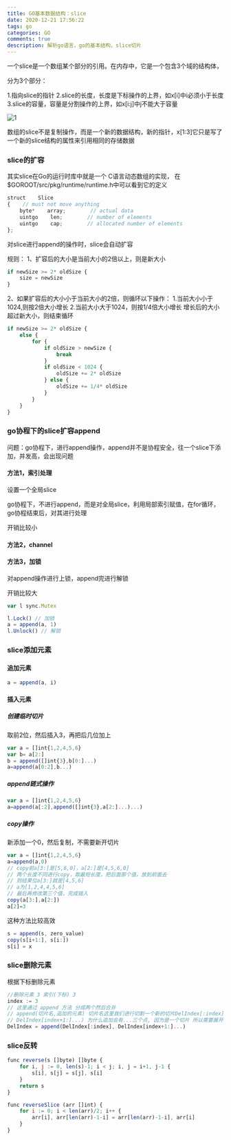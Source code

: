 ```yaml
---
title: GO基本数据结构：slice
date: 2020-12-21 17:56:22
tags: go
categories: GO
comments: true
description: 解析go语言，go的基本结构，slice切片
---
```


一个slice是一个数组某个部分的引用。在内存中，它是一个包含3个域的结构体，

分为3个部分：

1.指向slice的指针
2.slice的长度，长度是下标操作的上界，如x[i]中i必须小于长度
3.slice的容量，容量是分割操作的上界，如x[i:j]中j不能大于容量

![1](1.png)

数组的slice不是复制操作，而是一个新的数据结构，新的指针，x[1:3]它只是写了一个新的slice结构的属性来引用相同的存储数据

### slice的扩容

其实slice在Go的运行时库中就是一个
C语言动态数组的实现，
在$GOROOT/src/pkg/runtime/runtime.h中可以看到它的定义


``` javascript
struct    Slice
{    // must not move anything
    byte*    array;        // actual data
    uintgo    len;        // number of elements
    uintgo    cap;        // allocated number of elements
};
```

对slice进行append的操作时，slice会自动扩容

规则：
1、扩容后的大小是当前大小的2倍以上，则是新大小
``` javascript
if newSize >= 2* oldSize {
	size = newSize
}
```


2、如果扩容后的大小小于当前大小的2倍，则循环以下操作：
	1.当前大小小于1024,则按2倍大小增长
	2.当前大小大于1024，则按1/4倍大小增长
增长后的大小超过新大小，则结束循环

``` javascript
if newSize >= 2* oldSize {
	else {
		for {
			if oldSize > newSize {
				break
			}
			if oldSize < 1024 {
				oldSize += 2* oldSize
			} else {
				oldSize += 1/4* oldSize
			}
		}	
	}
}
```

### go协程下的slice扩容append

问题：go协程下，进行append操作，append并不是协程安全，往一个slice下添加，并发高，会出现问题

#### 方法1，索引处理

设置一个全局slice

go协程下，不进行append，而是对全局slice，利用局部索引赋值，在for循环，go协程结束后，对其进行处理

开销比较小

#### 方法2，channel

#### 方法3，加锁

对append操作进行上锁，append完进行解锁

开销比较大

``` javascript
var l sync.Mutex

l.Lock() // 加锁
a = append(a, 1)
l.Unlock() // 解锁
```

### slice添加元素

#### 追加元素

``` javascript
a = append(a, i)
```

#### 插入元素

##### 创建临时切片
取前2位，然后插入3，再把后几位加上

``` javascript
var a = []int{1,2,4,5,6}
var b= a[2:]
b = append([]int{3},b[0:]...)
a=append(a[0:2],b...)
```
##### append链式操作

``` javascript
var a = []int{1,2,4,5,6}
a=append(a[:2],append([]int{3},a[2:]...)...)
```

##### copy操作
新添加一个0，然后复制，不需要新开切片

``` javascript
var a = []int{1,2,4,5,6}
a=append(a,0)
// copy前a[3:]是[5,6,0]，a[2:]是[4,5,6,0]
// 两个长度不同进行copy，取最短长度，把后面那个值，放到前面去
// 则结果位a[3:]就是[4,5,6]
// a为[1,2,4,4,5,6]
// 最后再修改第三个值，完成插入
copy(a[3:],a[2:])
a[2]=3
```
这种方法比较高效
``` javascript
s = append(s, zero_value)
copy(s[i+1:], s[i:])
s[i] = x
```

### slice删除元素

根据下标删除元素

``` javascript
//删除元素 3 索引(下标) 3
index := 3
// 这里通过 append 方法 分成两个然后合并
// append(切片名,追加的元素) 切片名这里我们进行切割一个新的切片DelIndex[:index] 追加的元素将索引后面的元素追加
// DelIndex[index+1:]...) 为什么追加会有...三个点, 因为是一个切片 所以需要展开
DelIndex = append(DelIndex[:index], DelIndex[index+1:]...)
```

### slice反转
``` javascript
func reverse(s []byte) []byte {
	for i, j := 0, len(s)-1; i < j; i, j = i+1, j-1 {
		s[i], s[j] = s[j], s[i]
	}
	return s
}
```

``` javascript
func reverseSlice (arr []int) {
    for i := 0; i < len(arr)/2; i++ {
        arr[i], arr[len(arr)-1-i] = arr[len(arr)-1-i], arr[i] 
    }
}
```

